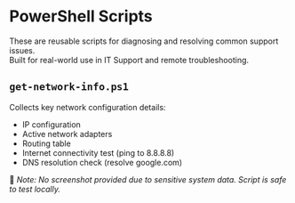 # PowerShell Scripts

These are reusable scripts for diagnosing and resolving common support issues.  
Built for real-world use in IT Support and remote troubleshooting.

## `get-network-info.ps1`

Collects key network configuration details:

- IP configuration
- Active network adapters
- Routing table
- Internet connectivity test (ping to 8.8.8.8)
- DNS resolution check (resolve google.com)

📌 *Note: No screenshot provided due to sensitive system data. Script is safe to test locally.*
